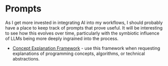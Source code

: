 # Prompts

As I get more invested in integrating AI into my workflows, I should probably have a place to keep track of prompts that prove useful. It will be interesting to see how this evolves over time, particularly with the symbiotic influence of LLMs being more deeply ingrained into the process.

- [Concept Explanation Framework](./concept-explanation-framework/readme.md) - use this framework when requesting explanations of programming concepts, algorithms, or technical abstractions.